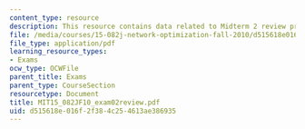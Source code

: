 ```yaml
---
content_type: resource
description: This resource contains data related to Midterm 2 review problems.
file: /media/courses/15-082j-network-optimization-fall-2010/d515618e016f2f384c254613ae386935_MIT15_082JF10_exam02review.pdf
file_type: application/pdf
learning_resource_types:
- Exams
ocw_type: OCWFile
parent_title: Exams
parent_type: CourseSection
resourcetype: Document
title: MIT15_082JF10_exam02review.pdf
uid: d515618e-016f-2f38-4c25-4613ae386935
---
```

